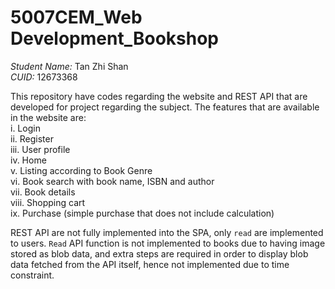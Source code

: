 # 5007CEM_Web Development_Bookshop

*Student Name:* Tan Zhi Shan
<br/> *CUID:* 12673368

This repository have codes regarding the website and REST API that are developed for project regarding the subject. The features that are available in the website are: 
<br/>i. Login
<br/>ii. Register
<br/>iii. User profile
<br/>iv. Home
<br/>v. Listing according to Book Genre 
<br/>vi. Book search with book name, ISBN and author
<br/>vii. Book details
<br/>viii. Shopping cart 
<br/>ix. Purchase (simple purchase that does not include calculation)

REST API are not fully implemented into the SPA, only `read` are implemented to users. `Read` API function is not implemented to books due to having image stored as blob data, and extra steps are required in order to display blob data fetched from the API itself, hence not implemented due to time constraint.
